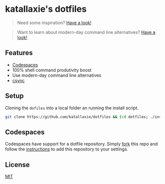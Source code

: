 # katallaxie's dotfiles

> Need some inspiration? [Have a look!](https://github.com/webpro/awesome-dotfiles)

> Want to learn about modern-day command line alternatives? [Have a look!](https://dev.to/lissy93/cli-tools-you-cant-live-without-57f6)

## Features

* [Codespaces](https://github.com/features/codespaces)
* 100% shell command produtivity boost
* Use modern-day command line alternatives
* [csync](https://github.com/katallaxie/csync)

## Setup

Cloning the `dofiles` into a local folder an running the install script.

```bash
git clone https://github.com/katallaxie/dotfiles && (cd dotfiles; ./install)
```

## Codespaces

Codespaces have support for a dotfile repository. Simply [fork](https://docs.github.com/en/get-started/quickstart/fork-a-repo) this repo and follow the [instructions](https://docs.github.com/en/codespaces/customizing-your-codespace/personalizing-codespaces-for-your-account#dotfiles) to add this repository to your settings.

## License

[MIT](/LICENSE)
